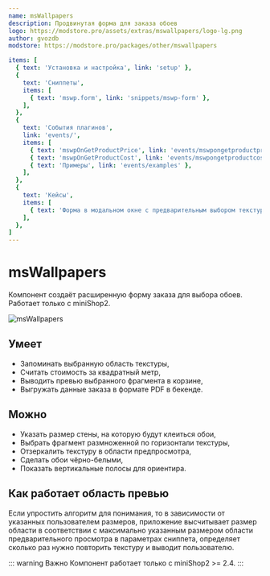 ```yaml
---
name: msWallpapers
description: Продвинутая форма для заказа обоев
logo: https://modstore.pro/assets/extras/mswallpapers/logo-lg.png
author: gvozdb
modstore: https://modstore.pro/packages/other/mswallpapers

items: [
  { text: 'Установка и настройка', link: 'setup' },
  {
    text: 'Сниппеты',
    items: [
      { text: 'mswp.form', link: 'snippets/mswp-form' },
    ],
  },
  {
    text: 'События плагинов',
    link: 'events/',
    items: [
      { text: 'mswpOnGetProductPrice', link: 'events/mswpongetproductprice' },
      { text: 'mswpOnGetProductCost', link: 'events/mswpongetproductcost' },
      { text: 'Примеры', link: 'events/examples' },
    ],
  },
  {
    text: 'Кейсы',
    items: [
      { text: 'Форма в модальном окне с предварительным выбором текстуры', link: 'cases/modal-form' },
    ],
  },
]
---
```

# msWallpapers

Компонент создаёт расширенную форму заказа для выбора обоев. Работает только с miniShop2.

![msWallpapers](https://file.modx.pro/files/0/8/a/08a9f68098e8f4f5891f8d7a35a215cb.png)

## Умеет

- Запоминать выбранную область текстуры,
- Считать стоимость за квадратный метр,
- Выводить превью выбранного фрагмента в корзине,
- Выгружать данные заказа в формате PDF в бекенде.

## Можно

- Указать размер стены, на которую будут клеиться обои,
- Выбрать фрагмент размноженной по горизонтали текстуры,
- Отзеркалить текстуру в области предпросмотра,
- Сделать обои чёрно-белыми,
- Показать вертикальные полосы для ориентира.

## Как работает область превью

Если упростить алгоритм для понимания, то в зависимости от указанных пользователем размеров, приложение высчитывает размер области в соответствии с максимально указанным размером области предварительного просмотра в параметрах сниппета, определяет сколько раз нужно повторить текстуру и выводит пользователю.

::: warning Важно
Компонент работает только с miniShop2 >= 2.4.
:::
